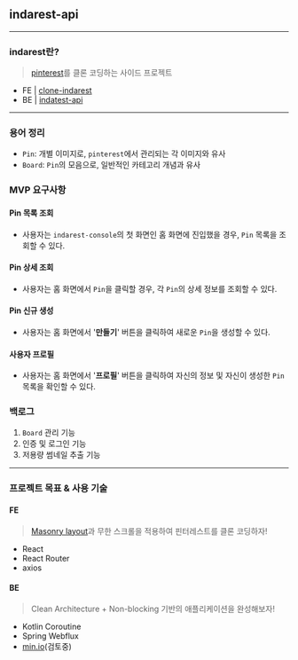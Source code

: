## indarest-api  
  
---  
  
### indarest란?  
> [pinterest](https://www.pinterest.co.kr/)를 클론 코딩하는 사이드 프로젝트  
- FE | [clone-indarest](https://github.com/mindaaaa/clone-indarest)  
- BE | [indatest-api](https://github.com/injuk/indarest-api)  
  
---  
  
### 용어 정리  
- `Pin`: 개별 이미지로, `pinterest`에서 관리되는 각 이미지와 유사  
- `Board`: `Pin`의 모음으로, 일반적인 카테고리 개념과 유사  
  
### MVP 요구사항  
#### Pin 목록 조회  
- 사용자는 `indarest-console`의 첫 화면인 홈 화면에 진입했을 경우, `Pin` 목록을 조회할 수 있다.  
  
#### Pin 상세 조회  
- 사용자는 홈 화면에서 `Pin`을 클릭할 경우, 각 `Pin`의 상세 정보를 조회할 수 있다.  
  
#### Pin 신규 생성  
- 사용자는 홈 화면에서 '**만들기**' 버튼을 클릭하여 새로운 `Pin`을 생성할 수 있다.  
  
#### 사용자 프로필  
- 사용자는 홈 화면에서 '**프로필**' 버튼을 클릭하여 자신의 정보 및 자신이 생성한 `Pin` 목록을 확인할 수 있다.  
  
### 백로그  
1. `Board` 관리 기능  
2. 인증 및 로그인 기능  
3. 저용량 썸네일 추출 기능  
  
---  
  
### 프로젝트 목표 & 사용 기술  
#### FE  
> [Masonry layout](https://developer.mozilla.org/en-US/docs/Web/CSS/CSS_grid_layout/Masonry_layout)과 무한 스크롤을 적용하여 핀터레스트를 클론 코딩하자!  
- React  
- React Router  
- axios  
  
#### BE  
> Clean Architecture + Non-blocking 기반의 애플리케이션을 완성해보자!  
- Kotlin Coroutine  
- Spring Webflux  
- [min.io](https://min.io/)(검토중)